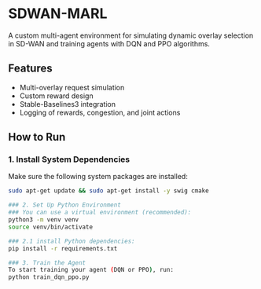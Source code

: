 # SDWAN-MARL

A custom multi-agent environment for simulating dynamic overlay selection in SD-WAN and training agents with DQN and PPO algorithms.

## Features
- Multi-overlay request simulation
- Custom reward design
- Stable-Baselines3 integration
- Logging of rewards, congestion, and joint actions

## How to Run

### 1. Install System Dependencies

Make sure the following system packages are installed:

```bash
sudo apt-get update && sudo apt-get install -y swig cmake

### 2. Set Up Python Environment
### You can use a virtual environment (recommended):
python3 -m venv venv
source venv/bin/activate

### 2.1 install Python dependencies:
pip install -r requirements.txt

### 3. Train the Agent
To start training your agent (DQN or PPO), run:
python train_dqn_ppo.py

